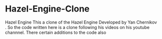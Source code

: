 # Hazel-Engine-Clone
Hazel Engine
This a clone of the Hazel Engine Developed by Yan Chernikov . So the code written here is a clone following his videos on his youtube channnel. 
There certain additions to the code also
